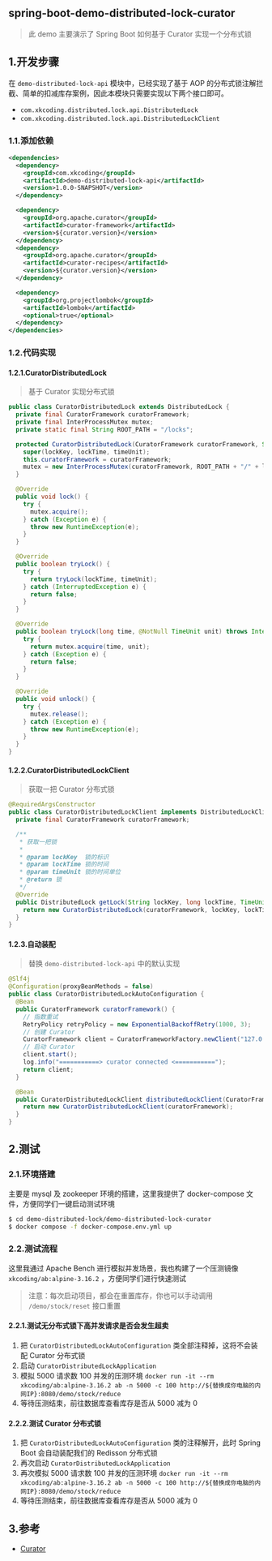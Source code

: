 ## spring-boot-demo-distributed-lock-curator

> 此 demo 主要演示了 Spring Boot 如何基于 Curator 实现一个分布式锁

## 1.开发步骤

在 `demo-distributed-lock-api` 模块中，已经实现了基于 AOP 的分布式锁注解拦截、简单的扣减库存案例，因此本模块只需要实现以下两个接口即可。
- `com.xkcoding.distributed.lock.api.DistributedLock`
- `com.xkcoding.distributed.lock.api.DistributedLockClient`

### 1.1.添加依赖

```xml
<dependencies>
  <dependency>
    <groupId>com.xkcoding</groupId>
    <artifactId>demo-distributed-lock-api</artifactId>
    <version>1.0.0-SNAPSHOT</version>
  </dependency>

  <dependency>
    <groupId>org.apache.curator</groupId>
    <artifactId>curator-framework</artifactId>
    <version>${curator.version}</version>
  </dependency>
  <dependency>
    <groupId>org.apache.curator</groupId>
    <artifactId>curator-recipes</artifactId>
    <version>${curator.version}</version>
  </dependency>

  <dependency>
    <groupId>org.projectlombok</groupId>
    <artifactId>lombok</artifactId>
    <optional>true</optional>
  </dependency>
</dependencies>
```

### 1.2.代码实现

#### 1.2.1.CuratorDistributedLock

> 基于 Curator 实现分布式锁

```java
public class CuratorDistributedLock extends DistributedLock {
  private final CuratorFramework curatorFramework;
  private final InterProcessMutex mutex;
  private static final String ROOT_PATH = "/locks";

  protected CuratorDistributedLock(CuratorFramework curatorFramework, String lockKey, long lockTime, TimeUnit timeUnit) {
    super(lockKey, lockTime, timeUnit);
    this.curatorFramework = curatorFramework;
    mutex = new InterProcessMutex(curatorFramework, ROOT_PATH + "/" + lockKey);
  }

  @Override
  public void lock() {
    try {
      mutex.acquire();
    } catch (Exception e) {
      throw new RuntimeException(e);
    }
  }

  @Override
  public boolean tryLock() {
    try {
      return tryLock(lockTime, timeUnit);
    } catch (InterruptedException e) {
      return false;
    }
  }

  @Override
  public boolean tryLock(long time, @NotNull TimeUnit unit) throws InterruptedException {
    try {
      return mutex.acquire(time, unit);
    } catch (Exception e) {
      return false;
    }
  }

  @Override
  public void unlock() {
    try {
      mutex.release();
    } catch (Exception e) {
      throw new RuntimeException(e);
    }
  }
}
```

#### 1.2.2.CuratorDistributedLockClient

> 获取一把 Curator 分布式锁

```java
@RequiredArgsConstructor
public class CuratorDistributedLockClient implements DistributedLockClient {
  private final CuratorFramework curatorFramework;

  /**
   * 获取一把锁
   *
   * @param lockKey  锁的标识
   * @param lockTime 锁的时间
   * @param timeUnit 锁的时间单位
   * @return 锁
   */
  @Override
  public DistributedLock getLock(String lockKey, long lockTime, TimeUnit timeUnit) {
    return new CuratorDistributedLock(curatorFramework, lockKey, lockTime, timeUnit);
  }
}
```

#### 1.2.3.自动装配

> 替换 `demo-distributed-lock-api` 中的默认实现

```java
@Slf4j
@Configuration(proxyBeanMethods = false)
public class CuratorDistributedLockAutoConfiguration {
  @Bean
  public CuratorFramework curatorFramework() {
    // 指数重试
    RetryPolicy retryPolicy = new ExponentialBackoffRetry(1000, 3);
    // 创建 Curator
    CuratorFramework client = CuratorFrameworkFactory.newClient("127.0.0.1:2181", retryPolicy);
    // 启动 Curator
    client.start();
    log.info("===========> curator connected <===========");
    return client;
  }

  @Bean
  public CuratorDistributedLockClient distributedLockClient(CuratorFramework curatorFramework) {
    return new CuratorDistributedLockClient(curatorFramework);
  }
}
```

## 2.测试

### 2.1.环境搭建

主要是 mysql 及 zookeeper 环境的搭建，这里我提供了 docker-compose 文件，方便同学们一键启动测试环境

```bash
$ cd demo-distributed-lock/demo-distributed-lock-curator
$ docker compose -f docker-compose.env.yml up
```

### 2.2.测试流程

这里我通过 Apache Bench 进行模拟并发场景，我也构建了一个压测镜像 `xkcoding/ab:alpine-3.16.2` ，方便同学们进行快速测试

> 注意：每次启动项目，都会在重置库存，你也可以手动调用 `/demo/stock/reset` 接口重置

#### 2.2.1.测试无分布式锁下高并发请求是否会发生超卖

1. 把 `CuratorDistributedLockAutoConfiguration` 类全部注释掉，这将不会装配 Curator 分布式锁
2. 启动 `CuratorDistributedLockApplication`
3. 模拟 5000 请求数 100 并发的压测环境 `docker run -it --rm xkcoding/ab:alpine-3.16.2 ab -n 5000 -c 100 http://${替换成你电脑的内网IP}:8080/demo/stock/reduce`
4. 等待压测结束，前往数据库查看库存是否从 5000 减为 0

#### 2.2.2.测试 Curator 分布式锁

1. 把 `CuratorDistributedLockAutoConfiguration` 类的注释解开，此时 Spring Boot 会自动装配我们的 Redisson 分布式锁
2. 再次启动 `CuratorDistributedLockApplication`
3. 再次模拟 5000 请求数 100 并发的压测环境 `docker run -it --rm xkcoding/ab:alpine-3.16.2 ab -n 5000 -c 100 http://${替换成你电脑的内网IP}:8080/demo/stock/reduce`
4. 等待压测结束，前往数据库查看库存是否从 5000 减为 0

## 3.参考

- [Curator](https://curator.apache.org/)
